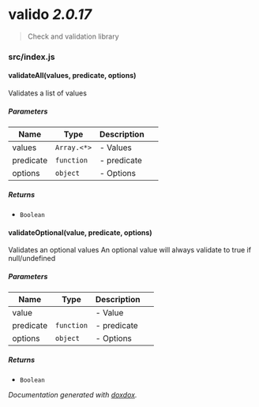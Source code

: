 # valido *2.0.17*

> Check and validation library


### src/index.js


#### validateAll(values, predicate, options) 

Validates a list of values




##### Parameters

| Name | Type | Description |  |
| ---- | ---- | ----------- | -------- |
| values | `Array.<*>`  | - Values | &nbsp; |
| predicate | `function`  | - predicate | &nbsp; |
| options | `object`  | - Options | &nbsp; |




##### Returns


- `Boolean`  



#### validateOptional(value, predicate, options) 

Validates an optional values
An optional value will always validate to true if null/undefined




##### Parameters

| Name | Type | Description |  |
| ---- | ---- | ----------- | -------- |
| value |  | - Value | &nbsp; |
| predicate | `function`  | - predicate | &nbsp; |
| options | `object`  | - Options | &nbsp; |




##### Returns


- `Boolean`  




*Documentation generated with [doxdox](https://github.com/neogeek/doxdox).*
